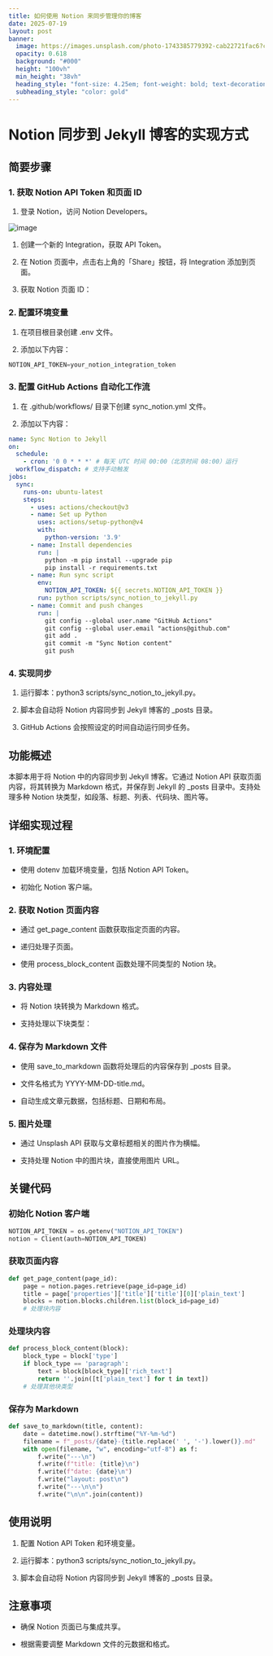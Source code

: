 ```yaml
---
title: 如何使用 Notion 来同步管理你的博客
date: 2025-07-19
layout: post
banner:
  image: https://images.unsplash.com/photo-1743385779392-cab22721fac6?crop=entropy&cs=tinysrgb&fit=max&fm=jpg&ixid=M3w2OTIwMzJ8MHwxfHJhbmRvbXx8fHx8fHx8fDE3NTI5MTM3MzV8&ixlib=rb-4.1.0&q=80&w=1080
  opacity: 0.618
  background: "#000"
  height: "100vh"
  min_height: "38vh"
  heading_style: "font-size: 4.25em; font-weight: bold; text-decoration: underline"
  subheading_style: "color: gold"
---
```


# Notion 同步到 Jekyll 博客的实现方式

## 简要步骤

### 1. 获取 Notion API Token 和页面 ID

1. 登录 Notion，访问 Notion Developers。

![image](https://prod-files-secure.s3.us-west-2.amazonaws.com/a7a0cc5a-89b9-4cda-8686-1fba0ca52f40/d19c1afe-dea5-4312-9333-786b0ba83054/image.png?X-Amz-Algorithm=AWS4-HMAC-SHA256&X-Amz-Content-Sha256=UNSIGNED-PAYLOAD&X-Amz-Credential=ASIAZI2LB4662OJBLJT5%2F20250719%2Fus-west-2%2Fs3%2Faws4_request&X-Amz-Date=20250719T082854Z&X-Amz-Expires=3600&X-Amz-Security-Token=IQoJb3JpZ2luX2VjEIX%2F%2F%2F%2F%2F%2F%2F%2F%2F%2FwEaCXVzLXdlc3QtMiJHMEUCIQC8hFhQzm6MmrvxBWRNzDKHUKx2jt7k5SszCqhsyWlksAIgQHSXSz9TOHatNbelv8%2F3hV3NMQFfIMNrx%2F7kDESQYkwqiAQInv%2F%2F%2F%2F%2F%2F%2F%2F%2F%2FARAAGgw2Mzc0MjMxODM4MDUiDJ7cmO4bswxmtFOVzSrcA63B17r44Wuv8e%2BrWGY4XUFU7pwIHdU6vizA93TYwizaWdtVbDmCqc4%2BeFma4L1xNdX4ztOAV6Yby%2FLHSTmjz9crFBIIpnZGXFDRiPp3AXW9rs78b4gDXalSd3BkRjb2fRdDMxM31NQQHAwVZutS84RpQwxdPFM9QPlB5aBPjj7dPIcFChZ0mdWh6Fd4sz1n3a6wneZS2KLyMbVKLDU9j0jUqWMqsmvrmvDfKUzH6wcppxI8%2BrfFL1BG9vW9mX5jxKw4MsgriYh%2BJs2eWYypJjGAHA4BuJiI2NiEWmzcoHVHHzBtwEUbACQ8f%2BkUS81oMT5C9wwqHBF8VFiy56SjG3rSPUHb06jPkfa%2FKMLdijVRjHjh%2FxTmCHj18Ece4ME0VpwuKwK74oUjPT77lkEvHzVxpVJmkeJOmcOablz32Tn4YSJckjkAocLqDP58D3ifKz6QV5zFwTgMey2uasyKd4KCV1mGaeIQZmjTne2fxaRP95seB9kALc7AG69s1YhG%2BplWMimIg0Ivss0rfMDcKewFq1j28qKOdUnDWQUAqOT7gF6kAUyq4toowKsDGHXhBxaKPnrMItff5KCOQ4DkydlW2eh2CtjjwUOb8lRpoV9WNcDFRjZxcS4AUIAAMK7F7MMGOqUBlkE3WtlVG5kTlhilPB1R3ZZqP1J%2FdncVjrvTEw8H%2FAOrprjhWVbcWtcVjldaboERSqLj%2BZuzWRvnU0LDNp3o31Pc6b1E4ZH5hEZZejR7vW8btkDskSSNFL9nNVXZzJMI%2FxTP30lHARDECC468wNcUVb0iD24zDrp3cgBoJ1tb5MGV4RLNnDRP0ePYso0xIQK295J8fwyzTZb6JGxW3rEJyT2UYvT&X-Amz-Signature=1b0d0f901134b556d271018883cbe4f519cbf252cdb2611ff60a2c2c24ab2b76&X-Amz-SignedHeaders=host&x-amz-checksum-mode=ENABLED&x-id=GetObject)

1. 创建一个新的 Integration，获取 API Token。

1. 在 Notion 页面中，点击右上角的「Share」按钮，将 Integration 添加到页面。

1. 获取 Notion 页面 ID：


### 2. 配置环境变量

1. 在项目根目录创建 .env 文件。

1. 添加以下内容：

```javascript
NOTION_API_TOKEN=your_notion_integration_token
```

### 3. 配置 GitHub Actions 自动化工作流

1. 在 .github/workflows/ 目录下创建 sync_notion.yml 文件。

1. 添加以下内容：

```yaml
name: Sync Notion to Jekyll
on:
  schedule:
    - cron: '0 0 * * *' # 每天 UTC 时间 00:00（北京时间 08:00）运行
  workflow_dispatch: # 支持手动触发
jobs:
  sync:
    runs-on: ubuntu-latest
    steps:
      - uses: actions/checkout@v3
      - name: Set up Python
        uses: actions/setup-python@v4
        with:
          python-version: '3.9'
      - name: Install dependencies
        run: |
          python -m pip install --upgrade pip
          pip install -r requirements.txt
      - name: Run sync script
        env:
          NOTION_API_TOKEN: ${{ secrets.NOTION_API_TOKEN }}
        run: python scripts/sync_notion_to_jekyll.py
      - name: Commit and push changes
        run: |
          git config --global user.name "GitHub Actions"
          git config --global user.email "actions@github.com"
          git add .
          git commit -m "Sync Notion content"
          git push
```

### 4. 实现同步

1. 运行脚本：python3 scripts/sync_notion_to_jekyll.py。

1. 脚本会自动将 Notion 内容同步到 Jekyll 博客的 _posts 目录。

1. GitHub Actions 会按照设定的时间自动运行同步任务。

## 功能概述

本脚本用于将 Notion 中的内容同步到 Jekyll 博客。它通过 Notion API 获取页面内容，将其转换为 Markdown 格式，并保存到 Jekyll 的 _posts 目录中。支持处理多种 Notion 块类型，如段落、标题、列表、代码块、图片等。

## 详细实现过程

### 1. 环境配置

- 使用 dotenv 加载环境变量，包括 Notion API Token。

- 初始化 Notion 客户端。

### 2. 获取 Notion 页面内容

- 通过 get_page_content 函数获取指定页面的内容。

- 递归处理子页面。

- 使用 process_block_content 函数处理不同类型的 Notion 块。

### 3. 内容处理

- 将 Notion 块转换为 Markdown 格式。

- 支持处理以下块类型：


### 4. 保存为 Markdown 文件

- 使用 save_to_markdown 函数将处理后的内容保存到 _posts 目录。

- 文件名格式为 YYYY-MM-DD-title.md。

- 自动生成文章元数据，包括标题、日期和布局。

### 5. 图片处理

- 通过 Unsplash API 获取与文章标题相关的图片作为横幅。

- 支持处理 Notion 中的图片块，直接使用图片 URL。

## 关键代码

### 初始化 Notion 客户端

```python
NOTION_API_TOKEN = os.getenv("NOTION_API_TOKEN")
notion = Client(auth=NOTION_API_TOKEN)
```

### 获取页面内容

```python
def get_page_content(page_id):
    page = notion.pages.retrieve(page_id=page_id)
    title = page['properties']['title']['title'][0]['plain_text']
    blocks = notion.blocks.children.list(block_id=page_id)
    # 处理块内容
```

### 处理块内容

```python
def process_block_content(block):
    block_type = block['type']
    if block_type == 'paragraph':
        text = block[block_type]['rich_text']
        return ''.join([t['plain_text'] for t in text])
    # 处理其他块类型
```

### 保存为 Markdown

```python
def save_to_markdown(title, content):
    date = datetime.now().strftime("%Y-%m-%d")
    filename = f"_posts/{date}-{title.replace(' ', '-').lower()}.md"
    with open(filename, "w", encoding="utf-8") as f:
        f.write("---\n")
        f.write(f"title: {title}\n")
        f.write(f"date: {date}\n")
        f.write("layout: post\n")
        f.write("---\n\n")
        f.write("\n\n".join(content))
```

## 使用说明

1. 配置 Notion API Token 和环境变量。

1. 运行脚本：python3 scripts/sync_notion_to_jekyll.py。

1. 脚本会自动将 Notion 内容同步到 Jekyll 博客的 _posts 目录。

## 注意事项

- 确保 Notion 页面已与集成共享。

- 根据需要调整 Markdown 文件的元数据和格式。